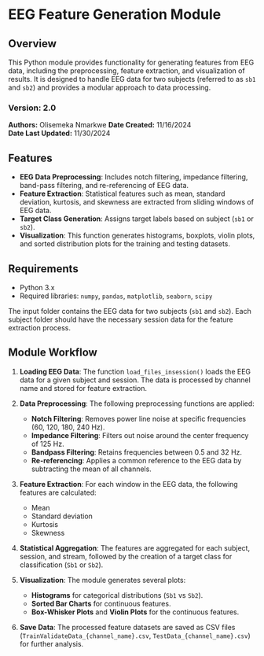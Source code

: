 # EEG Feature Generation Module 

## Overview

This Python module provides functionality for generating features from EEG data, including the preprocessing, feature extraction, and visualization of results. It is designed to handle EEG data for two subjects (referred to as `sb1` and `sb2`) and provides a modular approach to data processing.

### Version: 2.0  
**Authors:** Olisemeka Nmarkwe
**Date Created:** 11/16/2024  
**Date Last Updated:** 11/30/2024

## Features
- **EEG Data Preprocessing**: Includes notch filtering, impedance filtering, band-pass filtering, and re-referencing of EEG data.
- **Feature Extraction**: Statistical features such as mean, standard deviation, kurtosis, and skewness are extracted from sliding windows of EEG data.
- **Target Class Generation**: Assigns target labels based on subject (`sb1` or `sb2`).
- **Visualization**: This function generates histograms, boxplots, violin plots, and sorted distribution plots for the training and testing datasets.

## Requirements
- Python 3.x
- Required libraries: `numpy`, `pandas`, `matplotlib`, `seaborn`, `scipy`

The input folder contains the EEG data for two subjects (`sb1` and `sb2`). Each subject folder should have the necessary session data for the feature extraction process.

## Module Workflow

1. **Loading EEG Data**: The function `load_files_insession()` loads the EEG data for a given subject and session. The data is processed by channel name and stored for feature extraction.

2. **Data Preprocessing**: The following preprocessing functions are applied:
    - **Notch Filtering**: Removes power line noise at specific frequencies (60, 120, 180, 240 Hz).
    - **Impedance Filtering**: Filters out noise around the center frequency of 125 Hz.
    - **Bandpass Filtering**: Retains frequencies between 0.5 and 32 Hz.
    - **Re-referencing**: Applies a common reference to the EEG data by subtracting the mean of all channels.

3. **Feature Extraction**: For each window in the EEG data, the following features are calculated:
    - Mean
    - Standard deviation
    - Kurtosis
    - Skewness

4. **Statistical Aggregation**: The features are aggregated for each subject, session, and stream, followed by the creation of a target class for classification (`Sb1` or `Sb2`).

5. **Visualization**: The module generates several plots:
    - **Histograms** for categorical distributions (`Sb1` vs `Sb2`).
    - **Sorted Bar Charts** for continuous features.
    - **Box-Whisker Plots** and **Violin Plots** for the continuous features.

6. **Save Data**: The processed feature datasets are saved as CSV files (`TrainValidateData_{channel_name}.csv`, `TestData_{channel_name}.csv`) for further analysis.



